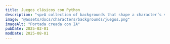 ```yaml
---
title: Juegos clásicos con Python
description: "<p>A collection of backgrounds that shape a character’s skills, motivations, and story before becoming an adventurer. <a href='https://example.com'>Enlace</a></p>"
image: "@assets/docs/characters/backgrounds/juegos.png"
imageAlt: "Portada creada con IA"
pubDate: 2025-02-01
modDate: 2025-08-01
---
```

